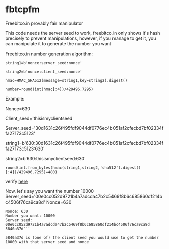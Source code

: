 # fbtcpfm
Freebitco.in provably fair manipulator

This code needs the server seed to work, freebitco.in only shows it's hash precisely to prevent manipulations, however, if you manage to get it, you can manipulate it to generate the number you want

Freebitco.in number generation algorithm:

`string1=b'nonce:server_seed:nonce'`

`string2=b'nonce:client_seed:nonce'`

`hmac=HMAC_SHA512(message=string1,key=string2).digest()`

`number=round(int(hmac[:4])/429496.7295)`

Example:

Nonce=630

Client_seed='thisismyclientseed'

Server_seed='30d1631c26f495fdf9044df0776ec4b051af2cfecbd7bf02334ffa27173c5123'

string1=b'630:30d1631c26f495fdf9044df0776ec4b051af2cfecbd7bf02334ffa27173c5123:630'

string2=b'630:thisismyclientseed:630'

`round(int.from_bytes(hmac(string1,string2,'sha512').digest()[:4])/429496.7295)=4801`

verify [here](https://s3.amazonaws.com/roll-verifier/verify.html?server_seed=30d1631c26f495fdf9044df0776ec4b051af2cfecbd7bf02334ffa27173c5123&client_seed=thisismyclientseed&server_seed_hash=902beff3bef3a8ce6bfb1a9c41f9e4d0a36172a27e105a5ee9a08528749d26eb&nonce=630)

Now, let's say you want the number 10000
Server_seed='00e0cc052d9721b4a7adcda47b2c5469f8b6c685860df214bc4506f76ca9ca8d'
Nonce=630

```~ $ python pfc.py
Nonce: 630
Number you want: 10000
Server seed: 00e0cc052d9721b4a7adcda47b2c5469f8b6c685860df214bc4506f76ca9ca8d
5840a37d```

5840a37d is (one of) the client seed you would use to get the number 10000 with that server seed and nonce


